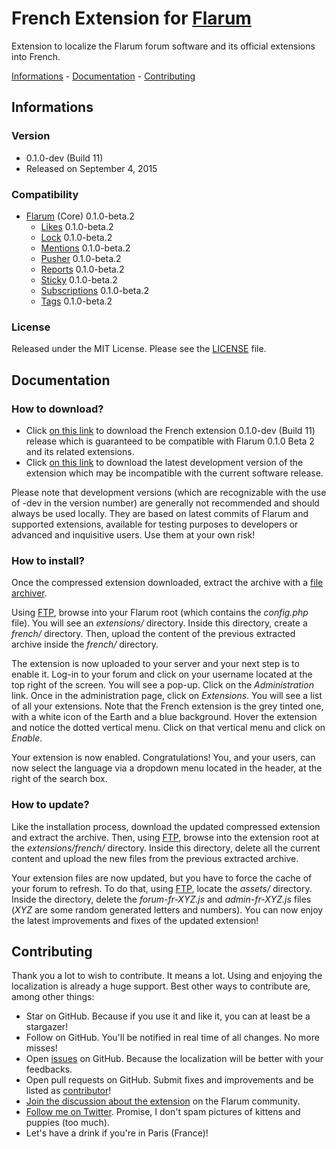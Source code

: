 # French Extension for [Flarum](http://flarum.org/)

Extension to localize the Flarum forum software and its official extensions into French.

[Informations](https://github.com/maelsoucaze/flarum#informations) - [Documentation](https://github.com/maelsoucaze/flarum#documentation) - [Contributing](https://github.com/maelsoucaze/flarum#contributing)

## Informations

### Version

- 0.1.0-dev (Build 11)
- Released on September 4, 2015

### Compatibility

- [Flarum](https://github.com/flarum/core) (Core) 0.1.0-beta.2
	- [Likes](https://github.com/flarum/likes) 0.1.0-beta.2
	- [Lock](https://github.com/flarum/lock) 0.1.0-beta.2
	- [Mentions](https://github.com/flarum/mentions) 0.1.0-beta.2
	- [Pusher](https://github.com/flarum/pusher) 0.1.0-beta.2
	- [Reports](https://github.com/flarum/reports) 0.1.0-beta.2
	- [Sticky](https://github.com/flarum/sticky) 0.1.0-beta.2
	- [Subscriptions](https://github.com/flarum/subscriptions) 0.1.0-beta.2
	- [Tags](https://github.com/flarum/tags) 0.1.0-beta.2

### License

Released under the MIT License. Please see the [LICENSE](https://github.com/maelsoucaze/flarum/blob/master/LICENSE) file.

## Documentation

### How to download?

- Click [on this link](https://github.com/maelsoucaze/flarum/releases/tag/0.1.0-dev-build.11) to download the French extension 0.1.0-dev (Build 11) release which is guaranteed to be compatible with Flarum 0.1.0 Beta 2 and its related extensions.
- Click [on this link](https://github.com/maelsoucaze/flarum/archive/master.zip) to download the latest development version of the extension which may be incompatible with the current software release.

Please note that development versions (which are recognizable with the use of -dev in the version number) are generally not recommended and should always be used locally. They are based on latest commits of Flarum and supported extensions, available for testing purposes to developers or advanced and inquisitive users. Use them at your own risk!

### How to install?

Once the compressed extension downloaded, extract the archive with a [file archiver](https://en.wikipedia.org/wiki/Comparison_of_file_archivers).

Using [FTP](http://en.wikipedia.org/wiki/File_Transfer_Protocol), browse into your Flarum root (which contains the *config.php* file). You will see an *extensions/* directory. Inside this directory, create a *french/* directory. Then, upload the content of the previous extracted archive inside the *french/* directory.

The extension is now uploaded to your server and your next step is to enable it. Log-in to your forum and click on your username located at the top right of the screen. You will see a pop-up. Click on the *Administration* link. Once in the administration page, click on *Extensions*. You will see a list of all your extensions. Note that the French extension is the grey tinted one, with a white icon of the Earth and a blue background. Hover the extension and notice the dotted vertical menu. Click on that vertical menu and click on *Enable*.

Your extension is now enabled. Congratulations! You, and your users, can now select the language via a dropdown menu located in the header, at the right of the search box.

### How to update?

Like the installation process, download the updated compressed extension and extract the archive. Then, using [FTP](http://en.wikipedia.org/wiki/File_Transfer_Protocol), browse into the extension root at the *extensions/french/* directory. Inside this directory, delete all the current content and upload the new files from the previous extracted archive.

Your extension files are now updated, but you have to force the cache of your forum to refresh. To do that, using [FTP](http://en.wikipedia.org/wiki/File_Transfer_Protocol), locate the *assets/* directory. Inside the directory, delete the *forum-fr-XYZ.js* and *admin-fr-XYZ.js* files (*XYZ* are some random generated letters and numbers). You can now enjoy the latest improvements and fixes of the updated extension!

## Contributing

Thank you a lot to wish to contribute. It means a lot. Using and enjoying the localization is already a huge support. Best other ways to contribute are, among other things:

- Star on GitHub. Because if you use it and like it, you can at least be a stargazer!
- Follow on GitHub. You'll be notified in real time of all changes. No more misses!
- Open [issues](https://github.com/maelsoucaze/flarum/issues) on GitHub. Because the localization will be better with your feedbacks.
- Open pull requests on GitHub. Submit fixes and improvements and be listed as [contributor](https://github.com/maelsoucaze/flarum/graphs/contributors)!
- [Join the discussion about the extension](http://discuss.flarum.org/d/615-french-extension-to-localize-flarum-and-its-extensions) on the Flarum community.
- [Follow me on Twitter](https://twitter.com/maelsoucaze). Promise, I don't spam pictures of kittens and puppies (too much).
- Let's have a drink if you're in Paris (France)!
